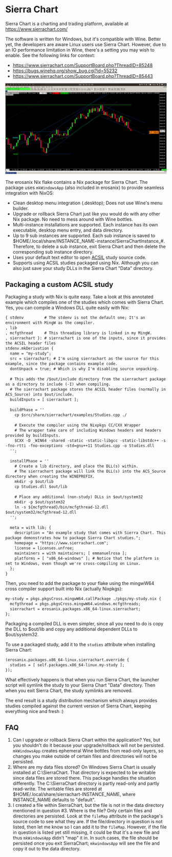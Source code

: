 # Sierra Chart

Sierra Chart is a charting and trading platform, available at https://www.sierrachart.com/

The software is written for Windows, but it's compatible with Wine. Better yet, the developers are aware Linux users use Sierra Chart. However, due to an IO performance limitation in Wine, there's a setting you may wish to enable. See the following links for context:

 * https://www.sierrachart.com/SupportBoard.php?ThreadID=85248
 * https://bugs.winehq.org/show_bug.cgi?id=55232
 * https://www.sierrachart.com/SupportBoard.php?ThreadID=85443

![Sierra Chart running on NixOS](sierrachart.png)

The erosanix Nix flake contains a Nix package for Sierra Chart. The package uses `mkWindowsApp` (also included in erosanix) to provide seamless integration with NixOS:

 * Clean desktop menu integration (.desktop); Does not use Wine's menu builder. 
 * Upgrade or rollback Sierra Chart just like you would do with any other Nix package. No need to mess around with Wine bottles.
 * Multi-instance installations are supported. Each instance has its own executable, desktop menu entry, and data directory.
 * Up to 9 sub instances are supported. Each sub instance is saved to $HOME/.local/share/INSTANCE_NAME-instance/SierraChartInstance_#. Therefore, to delete a sub instance, exit Sierra Chart and then delete the corresponding sub instance directory.
 * Uses your default text editor to open [ACSIL](https://www.sierrachart.com/index.php?page=doc/Contents.php#AdvancedCustomStudySystemInterfaceandLanguage) study source code.
 * Supports using ACSIL studies packaged using Nix. Although you can also just save your study DLLs in the Sierra Chart "Data" directory.

## Packaging a custom ACSIL study

Packaging a study with Nix is quite easy. Take a look at this annotated example which compiles one of the studies which comes with Sierra Chart. Yes, you can compile a Windows DLL quite easily with Nix:

```
{ stdenv         # The stdenv is not the default one; It's an environment with MingW as the compiler. 
, lib
, mcfgthread     # This threading library is linked in my MingW.
, sierrachart }: # sierrachart is one of the inputs, since it provides the ACSIL header files
stdenv.mkDerivation {
  name = "my-study";
  src = sierrachart; # I'm using sierrachart as the source for this example, since the package contains example code.
  dontUnpack = true; # Which is why I'm disabling source unpacking.

  # This adds the /$out/include directory from the sierrachart package as a directory to include (-I) when compiling.
  # The sierrachart package stores the ACSIL header files (normally in ACS_Source) into $out/include.
  buildInputs = [ sierrachart ]; 

  buildPhase = ''
    cp $src/share/sierrachart/examples/Studies.cpp ./

    # Execute the compiler using the Nixpkgs CC/CXX Wrapper
    # The wrapper take care of including Windows headers and headers provided by buildInputs.
    $CXX -D _WIN64 -shared -static -static-libgcc -static-libstdc++ -s -fno-rtti -fno-exceptions -std=gnu++11 Studies.cpp -o Studies.dll
  '';

  installPhase = ''
    # Create a lib directory, and place the DLL(s) within.
    # The sierrachart package will link the DLL(s) into the ACS_Source directory when creating the WINEPREFIX.
    mkdir -p $out/lib
    cp Studies.dll $out/lib

    # Place any additional (non-study) DLLs in $out/system32
    mkdir -p $out/system32
    ln -s ${mcfgthread}/bin/mcfgthread-12.dll $out/system32/mcfgthread-12.dll
  '';

  meta = with lib; {
    description = "An example study that comes with Sierra Chart. This package demonstrates how to package Sierra Chart studies.";
    homepage = "https://www.sierrachart.com";
    license = licenses.unfree;
    maintainers = with maintainers; [ emmanuelrosa ];
    platforms = [ "x86_64-windows" ]; # Notice that the platform is set to Windows, even though we're cross-compiling on Linux.
  };
}
```

Then, you need to add the package to your flake using the mingwW64 cross compiler support built into Nix (actually Nixpkgs):

```
my-study = pkgs.pkgsCross.mingwW64.callPackage ./pkgs/my-study.nix { 
  mcfgthread = pkgs.pkgsCross.mingwW64.windows.mcfgthreads;
  sierrachart = erosanix.packages.x86_64-linux.sierrachart;
};
```

Packaging a compiled DLL is even simpler, since all you need to do is copy the DLL to $out/lib and copy any additional dependent DLLs to $out/system32.

To use a packaged study, add it to the `studies` attribute when installing Sierra Chart:

```
(erosanix.packages.x86_64-linux.sierrachart.override { 
  studies = [ self.packages.x86_64-linux.my-study ]; 
});
```

What effectively happens is that when you run Sierra Chart, the launcher script will symlink the study to your Sierra Chart "Data" directory. Then when you exit Sierra Chart, the study symlinks are removed.

The end result is a study distribution mechanism which always provides studies compiled against the current version of Sierra Chart, keeping everything nice and fresh :)

## FAQ

 1. Can I upgrade or rollback Sierra Chart within the application? Yes, but you shouldn't do it because your upgrade/rollback will not be persisted. `mkWindowsApp` creates ephemeral Wine bottles from read-only layers, so changes you make outside of certain files and directories will not be persisted.
 2. Where are my data files stored? On Windows Sierra Chart is usually installed at C:\SierraChart. That directory is expected to be writable since data files are stored there. This package handles the situation differently. The C:\SierraChart directory is partly read-only and partly read-write. The writable files are stored at $HOME/.local/share/sierrachart-INSTANCE_NAME, where INSTANCE_NAME defaults to "default".
 3. I created a file within SierraChart, but the file is not in the data directory mentioned in question #3. Where is the file? Only certain files and directories are persisted. Look at the `fileMap` attribute in the package's source code to see what they are. If the file/directory in question is not listed, then let me know so I can add it to the `fileMap`. However, if the file in question is listed yet still missing, it could be that it's a new file and thus `mkWindowsApp` didn't "map" it in. In such cases, the file should be persisted once you exit SierraChart; `mkwindowsApp` will see the file and copy it out to the data directory.

